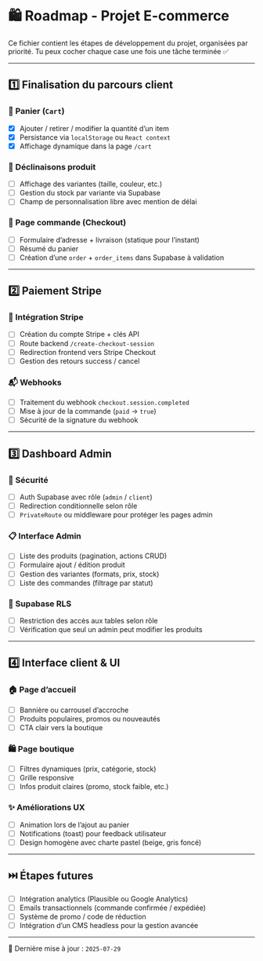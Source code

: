 # 🛍️ Roadmap - Projet E-commerce

Ce fichier contient les étapes de développement du projet, organisées par priorité. Tu peux cocher chaque case une fois une tâche terminée ✅

---

## 1️⃣ Finalisation du parcours client

### 🛒 Panier (`Cart`)
- [x] Ajouter / retirer / modifier la quantité d’un item
- [x] Persistance via `localStorage` ou `React context`
- [x] Affichage dynamique dans la page `/cart`

### 🎨 Déclinaisons produit
- [ ] Affichage des variantes (taille, couleur, etc.)
- [ ] Gestion du stock par variante via Supabase
- [ ] Champ de personnalisation libre avec mention de délai

### 🧾 Page commande (Checkout)
- [ ] Formulaire d’adresse + livraison (statique pour l’instant)
- [ ] Résumé du panier
- [ ] Création d’une `order` + `order_items` dans Supabase à validation

---

## 2️⃣ Paiement Stripe

### 🔐 Intégration Stripe
- [ ] Création du compte Stripe + clés API
- [ ] Route backend `/create-checkout-session`
- [ ] Redirection frontend vers Stripe Checkout
- [ ] Gestion des retours success / cancel

### 📬 Webhooks
- [ ] Traitement du webhook `checkout.session.completed`
- [ ] Mise à jour de la commande (`paid` → `true`)
- [ ] Sécurité de la signature du webhook

---

## 3️⃣ Dashboard Admin

### 🔐 Sécurité
- [ ] Auth Supabase avec rôle (`admin` / `client`)
- [ ] Redirection conditionnelle selon rôle
- [ ] `PrivateRoute` ou middleware pour protéger les pages admin

### 📋 Interface Admin
- [ ] Liste des produits (pagination, actions CRUD)
- [ ] Formulaire ajout / édition produit
- [ ] Gestion des variantes (formats, prix, stock)
- [ ] Liste des commandes (filtrage par statut)

### 🔐 Supabase RLS
- [ ] Restriction des accès aux tables selon rôle
- [ ] Vérification que seul un admin peut modifier les produits

---

## 4️⃣ Interface client & UI

### 🏠 Page d’accueil
- [ ] Bannière ou carrousel d’accroche
- [ ] Produits populaires, promos ou nouveautés
- [ ] CTA clair vers la boutique

### 🛍️ Page boutique
- [ ] Filtres dynamiques (prix, catégorie, stock)
- [ ] Grille responsive
- [ ] Infos produit claires (promo, stock faible, etc.)

### ✨ Améliorations UX
- [ ] Animation lors de l’ajout au panier
- [ ] Notifications (toast) pour feedback utilisateur
- [ ] Design homogène avec charte pastel (beige, gris foncé)

---

## ⏭️ Étapes futures

- [ ] Intégration analytics (Plausible ou Google Analytics)
- [ ] Emails transactionnels (commande confirmée / expédiée)
- [ ] Système de promo / code de réduction
- [ ] Intégration d’un CMS headless pour la gestion avancée

---

📅 Dernière mise à jour : `2025-07-29`
